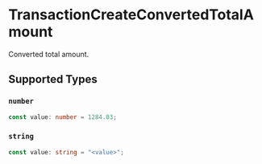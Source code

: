 # TransactionCreateConvertedTotalAmount

Converted total amount.


## Supported Types

### `number`

```typescript
const value: number = 1284.03;
```

### `string`

```typescript
const value: string = "<value>";
```

